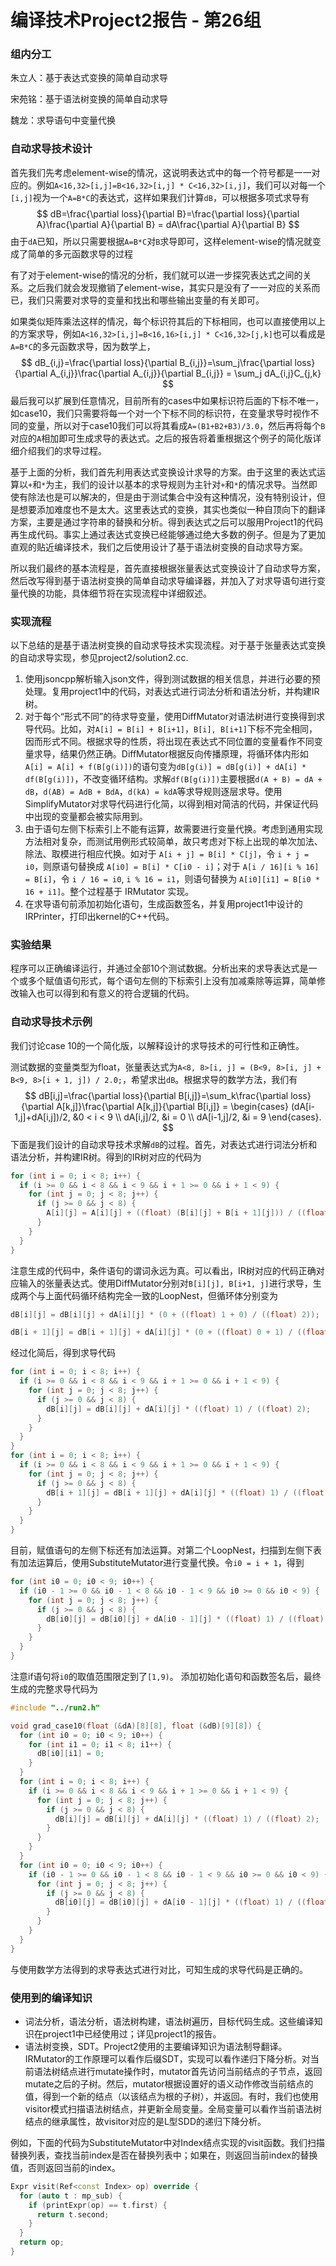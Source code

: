 # 编译技术Project2报告 - 第26组

### 组内分工

朱立人：基于表达式变换的简单自动求导

宋苑铭：基于语法树变换的简单自动求导

魏龙：求导语句中变量代换

### 自动求导技术设计

首先我们先考虑element-wise的情况，这说明表达式中的每一个符号都是一一对应的。例如`A<16,32>[i,j]=B<16,32>[i,j] * C<16,32>[i,j]`，我们可以对每一个`[i,j]`视为一个`A=B*C`的表达式，这样如果我们计算`dB`，可以根据多项式求导有
$$
dB=\frac{\partial loss}{\partial B}=\frac{\partial loss}{\partial A}\frac{\partial A}{\partial B} = dA\frac{\partial A}{\partial B}
$$
由于`dA`已知，所以只需要根据`A=B*C`对`B`求导即可，这样element-wise的情况就变成了简单的多元函数求导的过程

有了对于element-wise的情况的分析，我们就可以进一步探究表达式之间的关系。之后我们就会发现撤销了element-wise，其实只是没有了一一对应的关系而已，我们只需要对求导的变量和找出和哪些输出变量的有关即可。

如果类似矩阵乘法这样的情况，每个标识符其后的下标相同，也可以直接使用以上的方案求导，例如`A<16,32>[i,j]=B<16,16>[i,j] * C<16,32>[j,k]`也可以看成是`A=B*C`的多元函数求导，因为数学上，
$$
dB_{i,j}=\frac{\partial loss}{\partial B_{i,j}}=\sum_j\frac{\partial loss}{\partial A_{i,j}}\frac{\partial A_{i,j}}{\partial B_{i,j}} = \sum_j dA_{i,j}C_{j,k}
$$
最后我可以扩展到任意情况，目前所有的cases中如果标识符后面的下标不唯一，如case10，我们只需要将每一个对一个下标不同的标识符，在变量求导时视作不同的变量，所以对于case10我们可以将其看成`A=(B1+B2+B3)/3.0`，然后再将每个`B`对应的`A`相加即可生成求导的表达式。之后的报告将着重根据这个例子的简化版详细介绍我们的求导过程。

基于上面的分析，我们首先利用表达式变换设计求导的方案。由于这里的表达式运算以`+`和`*`为主，我们的设计以基本的求导规则为主针对`+`和`*`的情况求导。当然即使有除法也是可以解决的，但是由于测试集合中没有这种情况，没有特别设计，但是想要添加难度也不是太大。这里表达式的变换，其实也类似一种自顶向下的翻译方案，主要是通过字符串的替换和分析。得到表达式之后可以服用Project1的代码再生成代码。事实上通过表达式变换已经能够通过绝大多数的例子。但是为了更加直观的贴近编译技术，我们之后使用设计了基于语法树变换的自动求导方案。

所以我们最终的基本流程是，首先直接根据张量表达式变换设计了自动求导方案，然后改写得到基于语法树变换的简单自动求导编译器，并加入了对求导语句进行变量代换的功能，具体细节将在实现流程中详细叙述。

### 实现流程
以下总结的是基于语法树变换的自动求导技术实现流程。对于基于张量表达式变换的自动求导实现，参见project2/solution2.cc.

1. 使用jsoncpp解析输入json文件，得到测试数据的相关信息，并进行必要的预处理。复用project1中的代码，对表达式进行词法分析和语法分析，并构建IR树。
2. 对于每个“形式不同”的待求导变量，使用DiffMutator对语法树进行变换得到求导代码。比如，对`A[i] = B[i] + B[i+1]`，`B[i], B[i+1]`下标不完全相同，因而形式不同。根据求导的性质，将出现在表达式不同位置的变量看作不同变量求导，结果仍然正确。DiffMutator根据反向传播原理，将循环体内形如`A[i] = A[i] + f(B[g(i)])`的语句变为`dB[g(i)] = dB[g(i)] + dA[i] * df(B[g(i)])`，不改变循环结构。求解`df(B[g(i)])`主要根据`d(A + B) = dA + dB`，`d(AB) = AdB + BdA`，`d(kA) = kdA`等求导规则逐层求导。使用SimplifyMutator对求导代码进行化简，以得到相对简洁的代码，并保证代码中出现的变量都会被实际用到。
3. 由于语句左侧下标索引上不能有运算，故需要进行变量代换。考虑到通用实现方法相对复杂，而测试用例形式较简单，故只考虑对下标上出现的单次加法、除法、取模进行相应代换。如对于 `A[i + j] = B[i] * C[j]`，令 `i + j = i0`，则原语句替换成 `A[i0] = B[i] * C[i0 - i]`；对于 `A[i / 16][i % 16] = B[i]`，令 `i / 16 = i0`, `i % 16 = i1`，则语句替换为 `A[i0][i1] = B[i0 * 16 + i1]`。整个过程基于 IRMutator 实现。
4. 在求导语句前添加初始化语句，生成函数签名，并复用project1中设计的IRPrinter，打印出kernel的C++代码。

### 实验结果

程序可以正确编译运行，并通过全部10个测试数据。分析出来的求导表达式是一个或多个赋值语句形式，每个语句左侧的下标索引上没有加减乘除等运算，简单修改输入也可以得到和有意义的符合逻辑的代码。

### 自动求导技术示例

我们讨论case 10的一个简化版，以解释设计的求导技术的可行性和正确性。

测试数据的变量类型为float，张量表达式为`A<8, 8>[i, j] = (B<9, 8>[i, j] + B<9, 8>[i + 1, j]) / 2.0;`，希望求出`dB`。根据求导的数学方法，我们有
$$
dB[i,j]=\frac{\partial loss}{\partial B[i,j]}=\sum_k\frac{\partial loss}{\partial A[k,j]}\frac{\partial A[k,j]}{\partial B[i,j]} = \begin{cases}
(dA[i-1,j]+dA[i,j])/2, &0 < i < 9 \\
dA[i,j]/2, &i = 0 \\
dA[i-1,j]/2, &i = 9
\end{cases}.
$$
下面是我们设计的自动求导技术求解`dB`的过程。首先，对表达式进行词法分析和语法分析，并构建IR树。得到的IR树对应的代码为

```c++
for (int i = 0; i < 8; i++) {
  if (i >= 0 && i < 8 && i < 9 && i + 1 >= 0 && i + 1 < 9) {
    for (int j = 0; j < 8; j++) {
      if (j >= 0 && j < 8) {
        A[i][j] = A[i][j] + ((float) (B[i][j] + B[i + 1][j])) / ((float) 2);
      }
    }
  }
}
```

注意生成的代码中，条件语句的谓词永远为真。可以看出，IR树对应的代码正确对应输入的张量表达式。使用DiffMutator分别对`B[i][j], B[i+1, j]`进行求导，生成两个与上面代码循环结构完全一致的LoopNest，但循环体分别变为

```c++
dB[i][j] = dB[i][j] + dA[i][j] * (0 + ((float) 1 + 0) / ((float) 2));
```

```c++
dB[i + 1][j] = dB[i + 1][j] + dA[i][j] * (0 + ((float) 0 + 1) / ((float) 2));
```

经过化简后，得到求导代码

```c++
for (int i = 0; i < 8; i++) {
  if (i >= 0 && i < 8 && i < 9 && i + 1 >= 0 && i + 1 < 9) {
    for (int j = 0; j < 8; j++) {
      if (j >= 0 && j < 8) {
        dB[i][j] = dB[i][j] + dA[i][j] * ((float) 1) / ((float) 2);
      }
    }
  }
}
for (int i = 0; i < 8; i++) {
  if (i >= 0 && i < 8 && i < 9 && i + 1 >= 0 && i + 1 < 9) {
    for (int j = 0; j < 8; j++) {
      if (j >= 0 && j < 8) {
        dB[i + 1][j] = dB[i + 1][j] + dA[i][j] * ((float) 1) / ((float) 2);
      }
    }
  }
}
```

目前，赋值语句的左侧下标还有加法运算。对第二个LoopNest，扫描到左侧下表有加法运算后，使用SubstituteMutator进行变量代换。令`i0 = i + 1`，得到

```c++
for (int i0 = 0; i0 < 9; i0++) {
  if (i0 - 1 >= 0 && i0 - 1 < 8 && i0 - 1 < 9 && i0 >= 0 && i0 < 9) {
    for (int j = 0; j < 8; j++) {
      if (j >= 0 && j < 8) {
        dB[i0][j] = dB[i0][j] + dA[i0 - 1][j] * ((float) 1) / ((float) 2);
      }
    }
  }
}
```
注意if语句将`i0`的取值范围限定到了`[1,9)`。 添加初始化语句和函数签名后，最终生成的完整求导代码为

```c++
#include "../run2.h"

void grad_case10(float (&dA)[8][8], float (&dB)[9][8]) {
  for (int i0 = 0; i0 < 9; i0++) {
    for (int i1 = 0; i1 < 8; i1++) {
      dB[i0][i1] = 0;
    }
  }
  for (int i = 0; i < 8; i++) {
    if (i >= 0 && i < 8 && i < 9 && i + 1 >= 0 && i + 1 < 9) {
      for (int j = 0; j < 8; j++) {
        if (j >= 0 && j < 8) {
          dB[i][j] = dB[i][j] + dA[i][j] * ((float) 1) / ((float) 2);
        }
      }
    }
  }
  for (int i0 = 0; i0 < 9; i0++) {
    if (i0 - 1 >= 0 && i0 - 1 < 8 && i0 - 1 < 9 && i0 >= 0 && i0 < 9) {
      for (int j = 0; j < 8; j++) {
        if (j >= 0 && j < 8) {
          dB[i0][j] = dB[i0][j] + dA[i0 - 1][j] * ((float) 1) / ((float) 2);
        }
      }
    }
  }
}
```
与使用数学方法得到的求导表达式进行对比，可知生成的求导代码是正确的。

### 使用到的编译知识

- 词法分析，语法分析，语法树构建，语法树遍历，目标代码生成。这些编译知识在project1中已经使用过；详见project1的报告。
- 语法树变换，SDT。Project2使用的主要编译知识为语法制导翻译。IRMutator的工作原理可以看作后缀SDT，实现可以看作递归下降分析。对当前语法树结点进行mutate操作时，mutator首先访问当前结点的子节点，返回mutate之后的子树。然后，mutator根据设置好的语义动作修改当前结点的值，得到一个新的结点（以该结点为根的子树），并返回。有时，我们也使用visitor模式扫描语法树结点，并更新全局变量。全局变量可以看作当前语法树结点的继承属性，故visitor对应的是L型SDD的递归下降分析。

例如，下面的代码为SubstituteMutator中对Index结点实现的visit函数。我们扫描替换列表，查找当前index是否在替换列表中；如果在，则返回当前index的替换值，否则返回当前的index。
```c++
Expr visit(Ref<const Index> op) override {
  for (auto t : mp_sub) {
    if (printExpr(op) == t.first) {
      return t.second;
    }
  }
  return op;
}
```

